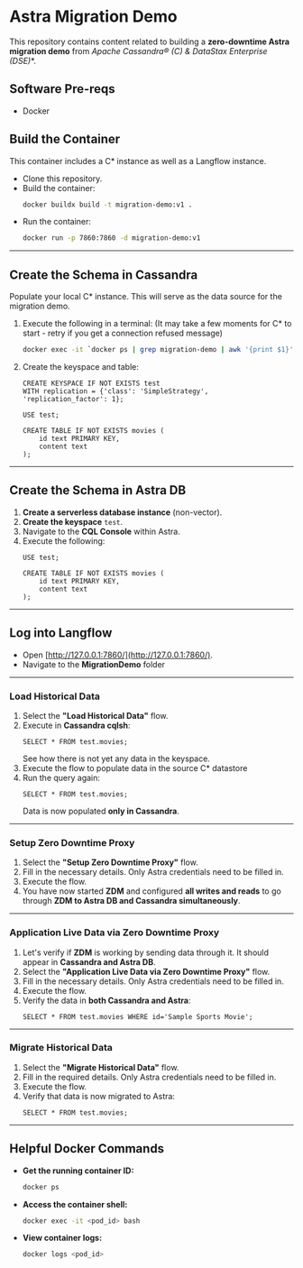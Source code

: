 # Astra Migration Demo

This repository contains content related to building a **zero-downtime Astra migration demo** from **Apache Cassandra® (C*) & DataStax Enterprise (DSE)**.

## Software Pre-reqs

- Docker


## Build the Container
This container includes a C* instance as well as a Langflow instance.

- Clone this repository.
- Build the container:
  ```sh
  docker buildx build -t migration-demo:v1 .
  ```
- Run the container:
  ```sh
  docker run -p 7860:7860 -d migration-demo:v1
  ```

---

## Create the Schema in Cassandra
Populate your local C* instance.  This will serve as the data source for the migration demo.
1. Execute the following in a terminal:
   (It may take a few moments for C* to start - retry if you get a connection refused message)
   ```sh
   docker exec -it `docker ps | grep migration-demo | awk '{print $1}'` cqlsh
   ```
2. Create the keyspace and table:
   ```cql
   CREATE KEYSPACE IF NOT EXISTS test 
   WITH replication = {'class': 'SimpleStrategy', 'replication_factor': 1};

   USE test;

   CREATE TABLE IF NOT EXISTS movies (
       id text PRIMARY KEY,
       content text
   );
   ```

---

## Create the Schema in Astra DB
1. **Create a serverless database instance** (non-vector).
2. **Create the keyspace** `test`.
3. Navigate to the **CQL Console** within Astra.
4. Execute the following:
   ```cql
   USE test;

   CREATE TABLE IF NOT EXISTS movies (
       id text PRIMARY KEY,
       content text
   );
   ```

---

## Log into Langflow
- Open [http://127.0.0.1:7860/](http://127.0.0.1:7860/).
- Navigate to the **MigrationDemo** folder


---

### Load Historical Data
1. Select the **"Load Historical Data"** flow.
2. Execute in **Cassandra cqlsh**:
   ```cql
   SELECT * FROM test.movies;
   ```
   See how there is not yet any data in the keyspace.
3. Execute the flow to populate data in the source C* datastore
4. Run the query again:
   ```cql
   SELECT * FROM test.movies;
   ```
   Data is now populated **only in Cassandra**.

---

### Setup Zero Downtime Proxy
1. Select the **"Setup Zero Downtime Proxy"** flow.
2. Fill in the necessary details. Only Astra credentials need to be filled in.
3. Execute the flow.
4. You have now started **ZDM** and configured **all writes and reads** to go through **ZDM to Astra DB and Cassandra simultaneously**.

---

### Application Live Data via Zero Downtime Proxy
1. Let's verify if **ZDM** is working by sending data through it. It should appear in **Cassandra and Astra DB**.
2. Select the **"Application Live Data via Zero Downtime Proxy"** flow.
3. Fill in the necessary details. Only Astra credentials need to be filled in.
4. Execute the flow.
5. Verify the data in **both Cassandra and Astra**:
   ```cql
   SELECT * FROM test.movies WHERE id='Sample Sports Movie';
   ```

---

### Migrate Historical Data
1. Select the **"Migrate Historical Data"** flow.
2. Fill in the required details. Only Astra credentials need to be filled in.
3. Execute the flow.
4. Verify that data is now migrated to Astra:
   ```cql
   SELECT * FROM test.movies;
   ```

---

## Helpful Docker Commands
- **Get the running container ID:**
  ```sh
  docker ps
  ```
- **Access the container shell:**
  ```sh
  docker exec -it <pod_id> bash
  ```
- **View container logs:**
  ```sh
  docker logs <pod_id>
  ```